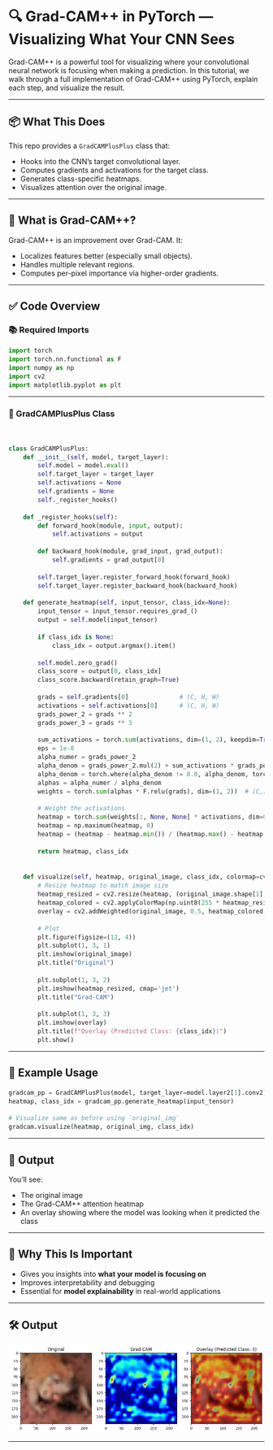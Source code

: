 
# 🔍 Grad-CAM++ in PyTorch — Visualizing What Your CNN Sees

Grad-CAM++ is a powerful tool for visualizing where your convolutional neural network is focusing when making a prediction. In this tutorial, we walk through a full implementation of Grad-CAM++ using PyTorch, explain each step, and visualize the result.

---

## 📦 What This Does

This repo provides a `GradCAMPlusPlus` class that:
- Hooks into the CNN’s target convolutional layer.
- Computes gradients and activations for the target class.
- Generates class-specific heatmaps.
- Visualizes attention over the original image.

---

## 🧠 What is Grad-CAM++?

Grad-CAM++ is an improvement over Grad-CAM. It:
- Localizes features better (especially small objects).
- Handles multiple relevant regions.
- Computes per-pixel importance via higher-order gradients.

---

## ✅ Code Overview

### 📚 Required Imports

```python
import torch
import torch.nn.functional as F
import numpy as np
import cv2
import matplotlib.pyplot as plt
```

---

### 🔧 GradCAMPlusPlus Class

```python


class GradCAMPlusPlus:
    def __init__(self, model, target_layer):
        self.model = model.eval()
        self.target_layer = target_layer
        self.activations = None
        self.gradients = None
        self._register_hooks()

    def _register_hooks(self):
        def forward_hook(module, input, output):
            self.activations = output

        def backward_hook(module, grad_input, grad_output):
            self.gradients = grad_output[0]

        self.target_layer.register_forward_hook(forward_hook)
        self.target_layer.register_backward_hook(backward_hook)

    def generate_heatmap(self, input_tensor, class_idx=None):
        input_tensor = input_tensor.requires_grad_()
        output = self.model(input_tensor)

        if class_idx is None:
            class_idx = output.argmax().item()

        self.model.zero_grad()
        class_score = output[0, class_idx]
        class_score.backward(retain_graph=True)

        grads = self.gradients[0]              # (C, H, W)
        activations = self.activations[0]      # (C, H, W)
        grads_power_2 = grads ** 2
        grads_power_3 = grads ** 3

        sum_activations = torch.sum(activations, dim=(1, 2), keepdim=True)
        eps = 1e-8
        alpha_numer = grads_power_2
        alpha_denom = grads_power_2.mul(2) + sum_activations * grads_power_3
        alpha_denom = torch.where(alpha_denom != 0.0, alpha_denom, torch.ones_like(alpha_denom) * eps)
        alphas = alpha_numer / alpha_denom
        weights = torch.sum(alphas * F.relu(grads), dim=(1, 2))  # (C,)

        # Weight the activations
        heatmap = torch.sum(weights[:, None, None] * activations, dim=0).cpu().detach().numpy()
        heatmap = np.maximum(heatmap, 0)
        heatmap = (heatmap - heatmap.min()) / (heatmap.max() - heatmap.min() + eps)

        return heatmap, class_idx


    def visualize(self, heatmap, original_image, class_idx, colormap=cv2.COLORMAP_JET):
        # Resize heatmap to match image size
        heatmap_resized = cv2.resize(heatmap, (original_image.shape[1], original_image.shape[0]))
        heatmap_colored = cv2.applyColorMap(np.uint8(255 * heatmap_resized), colormap)
        overlay = cv2.addWeighted(original_image, 0.5, heatmap_colored, 0.5, 0)

        # Plot
        plt.figure(figsize=(12, 4))
        plt.subplot(1, 3, 1)
        plt.imshow(original_image)
        plt.title("Original")

        plt.subplot(1, 3, 2)
        plt.imshow(heatmap_resized, cmap='jet')
        plt.title("Grad-CAM")

        plt.subplot(1, 3, 3)
        plt.imshow(overlay)
        plt.title(f"Overlay (Predicted Class: {class_idx})")
        plt.show()

```

---

## 🧪 Example Usage

```python
gradcam_pp = GradCAMPlusPlus(model, target_layer=model.layer2[1].conv2)
heatmap, class_idx = gradcam_pp.generate_heatmap(input_tensor)

# Visualize same as before using `original_img`
gradcam.visualize(heatmap, original_img, class_idx)

```

---

## 🎯 Output

You’ll see:
- The original image
- The Grad-CAM++ attention heatmap
- An overlay showing where the model was looking when it predicted the class

---

## 🧠 Why This Is Important

- Gives you insights into **what your model is focusing on**
- Improves interpretability and debugging
- Essential for **model explainability** in real-world applications

---

## 🛠️ Output

![output](output.png)

---

